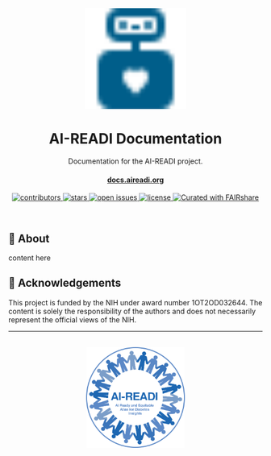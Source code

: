 <div align="center">
  <img src="static/img/logo.svg" alt="logo" width="200" height="auto" />

  <h1>AI-READI Documentation</h1>

  <p>
    Documentation for the AI-READI project.
  </p>

  <h4>
    <a href="https://docs.aireadi.org">docs.aireadi.org</a>
  </h4>

  <p>
    <a href="https://github.com/ai-readi/ai-readi-docs/graphs/contributors">
      <img src="https://img.shields.io/github/contributors/ai-readi/ai-readi-docs.svg?style=flat-square" alt="contributors" />
    </a>
    <a href="https://github.com/ai-readi/ai-readi-docs/stargazers">
      <img src="https://img.shields.io/github/stars/ai-readi/ai-readi-docs.svg?style=flat-square" alt="stars" />
    </a>
    <a href="https://github.com/ai-readi/ai-readi-docs/issues/">
      <img src="https://img.shields.io/github/issues/ai-readi/ai-readi-docs.svg?style=flat-square" alt="open issues" />
    </a>
    <a href="https://github.com/ai-readi/ai-readi-docs/blob/main/LICENSE">
      <img src="https://img.shields.io/github/license/ai-readi/ai-readi-docs.svg?style=flat-square" alt="license" />
    </a>
    <a href="https://fairdataihub.org/fairshare">
      <img src="https://img.shields.io/badge/Curated%20with-FAIRshare-yellow" alt="Curated with FAIRshare" />
    </a>

  </p>
</div>

<br />

## :star2: About

content here

## :gem: Acknowledgements

This project is funded by the NIH under award number 1OT2OD032644. The content is solely the responsibility of the authors and does not necessarily represent the official views of the NIH.

---

<br />

<div align="center">

<a href="https://aireadi.org">
  <img src="https://github.com/AI-READI/AI-READI-logo/raw/main/logo/png/option2.png" height="200" />
</a>

</div>
